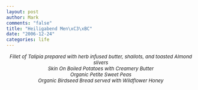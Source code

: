 ```yaml
--- 
layout: post
author: Mark
comments: "false"
title: "Heiligabend Men\xC3\xBC"
date: "2006-12-24"
categories: life
---
```

<div align="center" style="font-size: small"><i>
Fillet of Talipia prepared with herb infused butter, shallots, and toasted Almond slivers<br />
Skin On Boiled Potatoes with Creamery Butter<br />
Organic Petite Sweet Peas<br />
Organic Birdseed Bread served with Wildflower Honey<br />
</i></div><br />
